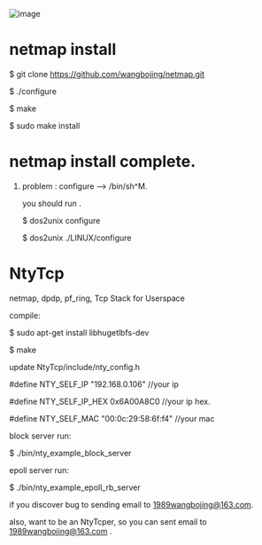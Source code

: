 
![image](https://github.com/wangbojing/NtyTcp/blob/master/doc/icon.jpg)

# netmap install
 
$ git clone https://github.com/wangbojing/netmap.git

$ ./configure

$ make 

$ sudo make install

# netmap install complete.

1. problem : configure --> /bin/sh^M. 

	you should run . 
	
	$ dos2unix configure
	
	$ dos2unix ./LINUX/configure


# NtyTcp
netmap, dpdp, pf_ring, Tcp Stack for Userspace 

compile:

$ sudo apt-get install libhugetlbfs-dev

$ make

update NtyTcp/include/nty_config.h  

#define NTY_SELF_IP		"192.168.0.106" 	//your ip

#define NTY_SELF_IP_HEX	0x6A00A8C0 			//your ip hex.

#define NTY_SELF_MAC	"00:0c:29:58:6f:f4" //your mac

block server run:

$ ./bin/nty_example_block_server

epoll server run:

$ ./bin/nty_example_epoll_rb_server



if you discover bug to sending email to 1989wangbojing@163.com. 

also, want to be an NtyTcper, so you can sent email to 1989wangbojing@163.com .

